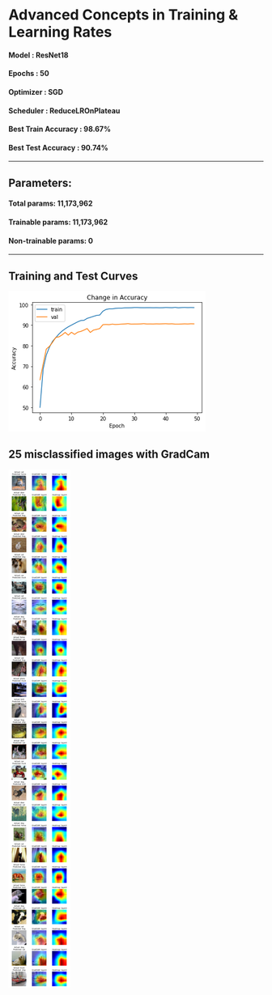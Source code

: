 # Advanced Concepts in Training & Learning Rates
#### Model : ResNet18
#### Epochs : 50
#### Optimizer : SGD
#### Scheduler : ReduceLROnPlateau
#### Best Train Accuracy : 98.67%
#### Best Test Accuracy : 90.74%

-------------------------------------------------------------------------------------------------------------------------
## Parameters:
#### Total params: 11,173,962
#### Trainable params: 11,173,962
#### Non-trainable params: 0
--------------------------------------------------------------------------------------------------------------------------
## Training and Test Curves 
![Alt Text](https://github.com/srivatsanmurugan96/Extensive-Vision-Program-5.0/blob/master/S10/Train_Test%20Accuracy.png)
## 25 misclassified images with GradCam
![Alt Text](https://github.com/srivatsanmurugan96/Extensive-Vision-Program-5.0/blob/master/S10/25_gradcam_incorrect.png)

